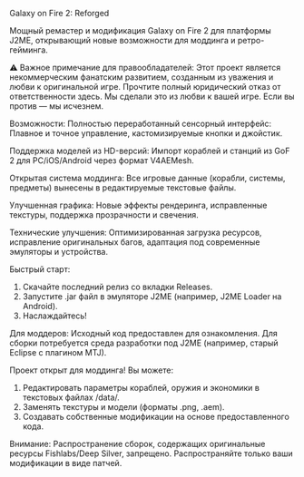 Galaxy on Fire 2: Reforged

Мощный ремастер и модификация Galaxy on Fire 2 для платформы J2ME, открывающий новые возможности для моддинга и ретро-гейминга.

⚠️ Важное примечание для правообладателей: Этот проект является некоммерческим фанатским развитием, созданным из уважения и любви к оригинальной игре. Прочтите полный юридический отказ от ответственности здесь. Мы сделали это из любви к вашей игре. Если вы против — мы исчезнем.

 Возможности: Полностью переработанный сенсорный интерфейс: Плавное и точное управление, кастомизируемые кнопки и джойстик.

Поддержка моделей из HD-версий: Импорт кораблей и станций из GoF 2 для PC/iOS/Android через формат V4AEMesh.

Открытая система моддинга: Все игровые данные (корабли, системы, предметы) вынесены в редактируемые текстовые файлы.

Улучшенная графика: Новые эффекты рендеринга, исправленные текстуры, поддержка прозрачности и свечения.

Технические улучшения: Оптимизированная загрузка ресурсов, исправление оригинальных багов, адаптация под современные эмуляторы и устройства.

Быстрый старт:

1. Скачайте последний релиз со вкладки Releases.
2. Запустите .jar файл в эмуляторе J2ME (например, J2ME Loader на Android).
3. Наслаждайтесь!

Для моддеров: Исходный код предоставлен для ознакомления. Для сборки потребуется среда разработки под J2ME (например, старый Eclipse с плагином MTJ).

Проект открыт для моддинга! Вы можете:
1. Редактировать параметры кораблей, оружия и экономики в текстовых файлах /data/.
2. Заменять текстуры и модели (форматы .png, .aem).
3. Создавать собственные модификации на основе предоставленного кода.

Внимание: Распространение сборок, содержащих оригинальные ресурсы Fishlabs/Deep Silver, запрещено. Распространяйте только ваши модификации в виде патчей.
